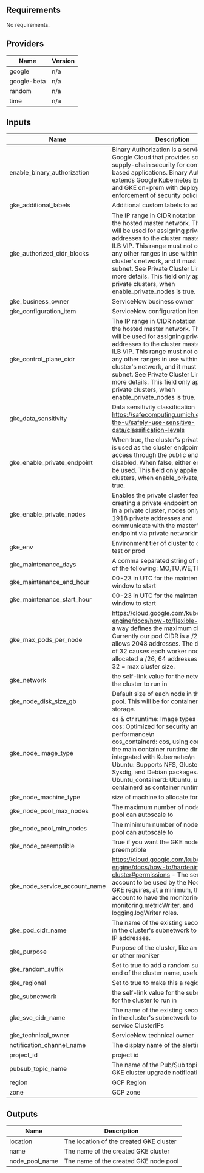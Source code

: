 ## Requirements

No requirements.

## Providers

| Name | Version |
|------|---------|
| google | n/a |
| google-beta | n/a |
| random | n/a |
| time | n/a |

## Inputs

| Name | Description | Type | Default | Required |
|------|-------------|------|---------|:--------:|
| enable\_binary\_authorization | Binary Authorization is a service on Google Cloud that provides software supply-chain security for container-based applications. Binary Authorization extends Google Kubernetes Engine (GKE) and GKE on-prem with deploy time enforcement of security policies. | `bool` | `false` | no |
| gke\_additional\_labels | Additional custom labels to add | `map(string)` | `{}` | no |
| gke\_authorized\_cidr\_blocks | The IP range in CIDR notation to use for the hosted master network. This range will be used for assigning private IP addresses to the cluster master(s) and the ILB VIP. This range must not overlap with any other ranges in use within the cluster's network, and it must be a /28 subnet. See Private Cluster Limitations for more details. This field only applies to private clusters, when enable\_private\_nodes is true. | <pre>list(object({<br>    cidr_block   = string<br>    display_name = string<br>  }))</pre> | <pre>[<br>  {<br>    "cidr_block": "172.17.144.0/20",<br>    "display_name": "level-2-auth"<br>  },<br>  {<br>    "cidr_block": "141.214.0.0/16",<br>    "display_name": "HITS Public IPs"<br>  }<br>]</pre> | no |
| gke\_business\_owner | ServiceNow business owner | `string` | n/a | yes |
| gke\_configuration\_item | ServiceNow configuration item | `string` | n/a | yes |
| gke\_control\_plane\_cidr | The IP range in CIDR notation to use for the hosted master network. This range will be used for assigning private IP addresses to the cluster master(s) and the ILB VIP. This range must not overlap with any other ranges in use within the cluster's network, and it must be a /28 subnet. See Private Cluster Limitations for more details. This field only applies to private clusters, when enable\_private\_nodes is true. | `string` | `""` | no |
| gke\_data\_sensitivity | Data sensitivity classification https://safecomputing.umich.edu/protect-the-u/safely-use-sensitive-data/classification-levels | `string` | n/a | yes |
| gke\_enable\_private\_endpoint | When true, the cluster's private endpoint is used as the cluster endpoint and access through the public endpoint is disabled. When false, either endpoint can be used. This field only applies to private clusters, when enable\_private\_nodes is true. | `bool` | `false` | no |
| gke\_enable\_private\_nodes | Enables the private cluster feature, creating a private endpoint on the cluster. In a private cluster, nodes only have RFC 1918 private addresses and communicate with the master's private endpoint via private networking. | `bool` | `true` | no |
| gke\_env | Environment tier of cluster to deploy, like test or prod | `string` | n/a | yes |
| gke\_maintenance\_days | A comma separated string of one or many of the following: MO,TU,WE,TH,FR,SA,SU | `string` | `"MO,TU,WE,TH,FR,SA,SU"` | no |
| gke\_maintenance\_end\_hour | 00-23 in UTC for the maintenance window to start | `string` | `"23"` | no |
| gke\_maintenance\_start\_hour | 00-23 in UTC for the maintenance window to start | `string` | `"00"` | no |
| gke\_max\_pods\_per\_node | https://cloud.google.com/kubernetes-engine/docs/how-to/flexible-pod-cidr, in a way defines the maximum cluster size. Currently our pod CIDR is a /21, which allows 2048 addresses. The default value of 32 causes each worker node to be allocated a /26, 64 addresses. 2048/64 = 32 = max cluster size. | `number` | `32` | no |
| gke\_network | the self-link value for the network vpc for the cluster to run in | `string` | n/a | yes |
| gke\_node\_disk\_size\_gb | Default size of each node in the node pool. This will be for container ephemeral storage. | `number` | `50` | no |
| gke\_node\_image\_type | os & ctr runtime: Image types available:\n<br>cos: Optimized for security and performance\n<br>cos\_containerd: cos, using containerd as the main container runtime directly integrated with Kubernetes\n<br>Ubuntu: Supports NFS, GlusterFS, XFS, Sysdig, and Debian packages.\n<br>Ubuntu\_containerd: Ubuntu, using containerd as container runtime\n | `string` | `"COS_CONTAINERD"` | no |
| gke\_node\_machine\_type | size of machine to allocate for node pool | `string` | n/a | yes |
| gke\_node\_pool\_max\_nodes | The maximum number of nodes the node pool can autoscale to | `number` | `1` | no |
| gke\_node\_pool\_min\_nodes | The minimum number of nodes the node pool can autoscale to | `number` | `1` | no |
| gke\_node\_preemptible | True if you want the GKE nodes to be preemptible | `bool` | `true` | no |
| gke\_node\_service\_account\_name | https://cloud.google.com/kubernetes-engine/docs/how-to/hardening-your-cluster#permissions - The service account to be used by the Node VMs. GKE requires, at a minimum, the service account to have the monitoring.viewer, monitoring.metricWriter, and logging.logWriter roles. | `string` | n/a | yes |
| gke\_pod\_cidr\_name | The name of the existing secondary range in the cluster's subnetwork to use for pod IP addresses. | `string` | n/a | yes |
| gke\_purpose | Purpose of the cluster, like an app name or other moniker | `string` | n/a | yes |
| gke\_random\_suffix | Set to true to add a random suffix to the end of the cluster name, useful for testing | `bool` | `false` | no |
| gke\_regional | Set to true to make this a regional cluster | `bool` | `true` | no |
| gke\_subnetwork | the self-link value for the subnetwork vpc for the cluster to run in | `string` | n/a | yes |
| gke\_svc\_cidr\_name | The name of the existing secondary range in the cluster's subnetwork to use for service ClusterIPs | `string` | n/a | yes |
| gke\_technical\_owner | ServiceNow technical owner | `string` | n/a | yes |
| notification\_channel\_name | The display name of the alerting channel | `string` | n/a | yes |
| project\_id | project id | `string` | n/a | yes |
| pubsub\_topic\_name | The name of the Pub/Sub topic to send GKE cluster upgrade notifications to | `string` | n/a | yes |
| region | GCP Region | `string` | `"us-central1"` | no |
| zone | GCP zone | `string` | `"us-central1-a"` | no |

## Outputs

| Name | Description |
|------|-------------|
| location | The location of the created GKE cluster |
| name | The name of the created GKE cluster |
| node\_pool\_name | The name of the created GKE node pool |

